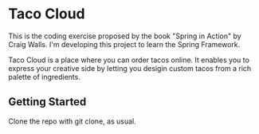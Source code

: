 # Taco Cloud

This is the coding exercise proposed by the book "Spring in Action" by Craig Walls. 
I'm developing this project to learn the Spring Framework.

Taco Cloud is a place where you can order tacos online. It enables you to 
express your creative side by letting you desigin custom tacos from a rich palette of ingredients.

## Getting Started

Clone the repo with git clone, as usual.
